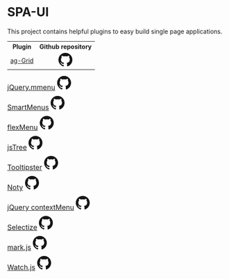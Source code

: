 # SPA-UI
This project contains helpful plugins to easy build single page applications.

[logo]: media/GitHub-Mark-32px.png

<table>
    <tr>
        <th>Plugin</th>
        <th>Github repository</th>
    </tr>
    <tr align="center">
       <td>
         <a target="_blank" href="https://www.ag-grid.com/">ag-Grid</a>  
       </td> 
       <td>
         <a target="_blank" href="https://github.com/FrDH/jQuery.mmenu"><img src="media/GitHub-Mark-32px.png"/></a>
       </td>
    </tr>
</table>

<div style="font-size: 16px; margin-top: 10px;">
    <a href="http://mmenu.frebsite.nl/">jQuery.mmenu</a> <a href="https://github.com/FrDH/jQuery.mmenu"><img src="media/GitHub-Mark-32px.png"/></a>
</div>

<div style="font-size: 16px; margin-top: 10px;">
    <a href="https://www.smartmenus.org/">SmartMenus</a> <a href="https://github.com/vadikom/smartmenus"><img src="media/GitHub-Mark-32px.png"/></a>
</div>

<div style="font-size: 16px; margin-top: 10px;">
    <a href="http://352media.github.io/flexMenu/">flexMenu</a> <a href="https://github.com/352Media/flexMenu"><img src="media/GitHub-Mark-32px.png"/></a>
</div>

<div style="font-size: 16px; margin-top: 10px;">
    <a href="https://www.jstree.com/">jsTree</a> <a href="https://github.com/vakata/jstree"><img src="media/GitHub-Mark-32px.png"/></a>
</div>

<div style="font-size: 16px; margin-top: 10px;">
    <a href="http://iamceege.github.io/tooltipster/">Tooltipster</a> <a href="https://github.com/iamceege/tooltipster/"><img src="media/GitHub-Mark-32px.png"/></a>
</div>

<div style="font-size: 16px; margin-top: 10px;">
    <a href="https://ned.im/noty/#/">Noty</a> <a href="https://github.com/needim/noty"><img src="media/GitHub-Mark-32px.png"/></a>
</div>

<div style="font-size: 16px; margin-top: 10px;">
    <a href="https://swisnl.github.io/jQuery-contextMenu/">jQuery contextMenu</a> <a href="https://github.com/swisnl/jQuery-contextMenu"><img src="media/GitHub-Mark-32px.png"/></a>
</div>

<div style="font-size: 16px; margin-top: 10px;">
    <a href="https://selectize.github.io/selectize.js/">Selectize</a> <a href="https://github.com/selectize/selectize.js"><img src="media/GitHub-Mark-32px.png"/></a>
</div>

<div style="font-size: 16px; margin-top: 10px;">
    <a href="https://markjs.io/">mark.js</a> <a href="https://github.com/julmot/mark.js/"><img src="media/GitHub-Mark-32px.png"/></a>
</div>

<div style="font-size: 16px; margin-top: 10px;">
    <a href="https://github.com/melanke/Watch.JS/">Watch.js</a> <a href="https://github.com/melanke/Watch.JS/"><img src="media/GitHub-Mark-32px.png"/></a>
</div>
